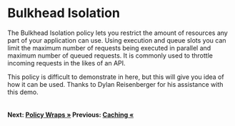 # Bulkhead Isolation

The Bulkhead Isolation policy lets you restrict the amount of resources any part of your application can use. Using execution and queue slots you can limit the maximum number of requests being executed in parallel and maximum number of queued requests. It is commonly used to throttle incoming requests in the likes of an API.

This policy is difficult to demonstrate in here, but this will give you idea of how it can be used. Thanks to Dylan Reisenberger for his assistance with this demo.

``` cs --region bulkhead --source-file .\src\Program.cs --project .\src\PollyDemo.csproj 
```

#### Next: [Policy Wraps &raquo;](wrap.md)  Previous: [Caching  &laquo;](caching.md)